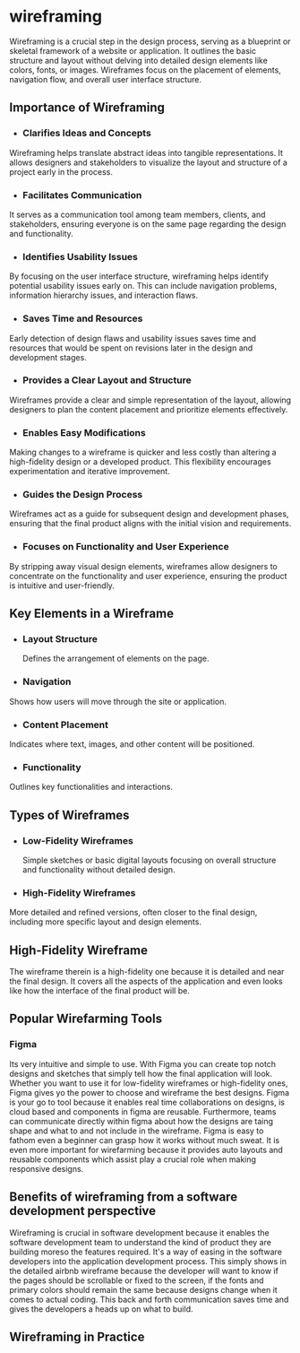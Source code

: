 # wireframing
Wireframing is a crucial step in the design process, serving as a blueprint or skeletal framework of a website or application. It outlines the basic structure and layout without delving into detailed design elements like colors, fonts, or images. Wireframes focus on the placement of elements, navigation flow, and overall user interface structure.
## Importance of Wireframing
- ### Clarifies Ideas and Concepts
Wireframing helps translate abstract ideas into tangible representations. It allows designers and stakeholders to visualize the layout and structure of a project early in the process.
- ### Facilitates Communication
It serves as a communication tool among team members, clients, and stakeholders, ensuring everyone is on the same page regarding the design and functionality.
- ### Identifies Usability Issues
By focusing on the user interface structure, wireframing helps identify potential usability issues early on. This can include navigation problems, information hierarchy issues, and interaction flaws.
- ### Saves Time and Resources
Early detection of design flaws and usability issues saves time and resources that would be spent on revisions later in the design and development stages.
- ### Provides a Clear Layout and Structure
Wireframes provide a clear and simple representation of the layout, allowing designers to plan the content placement and prioritize elements effectively.
- ### Enables Easy Modifications
Making changes to a wireframe is quicker and less costly than altering a high-fidelity design or a developed product. This flexibility encourages experimentation and iterative improvement.
- ### Guides the Design Process
Wireframes act as a guide for subsequent design and development phases, ensuring that the final product aligns with the initial vision and requirements.
- ### Focuses on Functionality and User Experience
By stripping away visual design elements, wireframes allow designers to concentrate on the functionality and user experience, ensuring the product is intuitive and user-friendly.

## Key Elements in a Wireframe
- ### Layout Structure
  Defines the arrangement of elements on the page.
- ### Navigation
 Shows how users will move through the site or application.
- ### Content Placement
 Indicates where text, images, and other content will be positioned.
- ### Functionality
 Outlines key functionalities and interactions.

## Types of Wireframes
- ### Low-Fidelity Wireframes
  Simple sketches or basic digital layouts focusing on overall structure and functionality without detailed design.
- ### High-Fidelity Wireframes
 More detailed and refined versions, often closer to the final design, including more specific layout and design elements.

## High-Fidelity Wireframe
The wireframe therein is a high-fidelity one because it is detailed and near the final design. It covers all the aspects of the application and even looks like how the interface of the final product will be.

## Popular Wirefarming Tools
### Figma
Its very intuitive and simple to use. With Figma you can create top notch designs and sketches that simply tell how the final application will look. Whether you want to use it for low-fidelity wireframes or high-fidelity ones, Figma gives yo the power to choose and wireframe the best designs.
Figma is your go to tool because it enables real time collaborations on designs, is cloud based and components in figma are reusable. Furthermore, teams can communicate directly within figma about how the designs are taing shape and what to and not include in the wireframe.
Figma is easy to fathom even a beginner can grasp how it works without much sweat. It is even more important for wirefarming because it provides auto layouts and reusable components which assist play a crucial role when making responsive designs.  

## Benefits of wireframing from a software development perspective
Wireframing is crucial in software development because it enables the software development team to understand the kind of product they are building moreso the features required. It's a way of easing in the software developers into the application development process. This simply shows in the detailed airbnb wireframe because the developer will want to know if the pages should be scrollable or fixed to the screen, if the fonts and primary colors should remain the same because designs change when it comes to actual coding. This back and forth communication saves time and gives the developers a heads up on what to build.  

## Wireframing in Practice

















